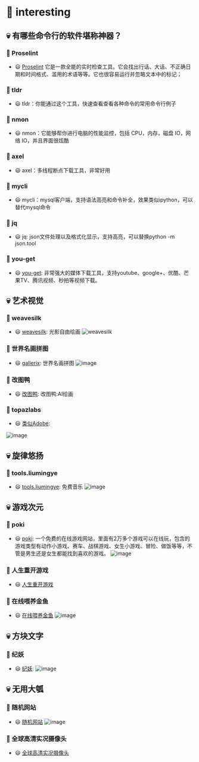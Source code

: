 # 🎈 interesting

## 💀 有哪些命令行的软件堪称神器？

### 🏡 Proselint

- 😃 [Proselint](http://proselint.com/write/) 它是一款全能的实时检查工具。它会找出行话、大话、不正确日期和时间格式、滥用的术语等等。它也很容易运行并忽略文本中的标记；

### 🏡 tldr

- 😃 tldr：你能通过这个工具，快速查看查看各种命令的常用命令行例子

### 🏡 nmon

- 😃 nmon：它能够帮你进行电脑的性能监控，包括 CPU，内存，磁盘 IO，网络 IO，并且界面很炫酷

### 🏡 axel

- 😃 axel：多线程断点下载工具，非常好用

### 🏡 mycli

- 😃 mycli：mysql客户端，支持语法高亮和命令补全，效果类似ipython，可以替代mysql命令

### 🏡 jq

- 😃 jq: json文件处理以及格式化显示，支持高亮，可以替换python -m json.tool

### 🏡 you-get

- 😃 [you-get](https://github.com/soimort/you-get/wiki/%E4%B8%AD%E6%96%87%E8%AF%B4%E6%98%8E): 非常强大的媒体下载工具，支持youtube、google+、优酷、芒果TV、腾讯视频、秒拍等视频下载。
  
## 💀 艺术视觉
### 🏡 weavesilk
- 😃 [weavesilk](http://weavesilk.com/): 光影自由绘画
  ![weavesilk](https://github.com/mawanxiangone/interesting/assets/142721542/684c4326-7721-4c8c-ab8f-35fb0bf3b83e)
### 🏡 世界名画拼图
- 😃 [gallerix](https://gallerix.asia/): 世界名画拼图
![image](https://github.com/mawanxiangone/interesting/assets/142721542/dd7ec06c-ebac-4252-97a9-003a4b5c452c)
### 🏡 改图鸭
- 😃 [改图鸭](https://www.gaituya.com/aiimg/): 改图鸭:AI绘画

### 🏡 topazlabs

- 😃 [类似Adobe](https://www.topazlabs.com/):

![image](https://github.com/mawanxiangone/interesting/assets/142721542/03789886-c263-4fb4-bc35-b385bdebccd6)



## 💀 旋律悠扬
### 🏡 tools.liumingye
- 😃 [tools.liumingye](https://tools.liumingye.cn/music/#/): 免费音乐
  ![image](https://github.com/mawanxiangone/interesting/assets/142721542/9ea04808-6fe3-43cd-ac7a-bd9776fd832f)

## 💀 游戏次元
### 🏡 poki
- 😃 [poki](https://poki.com/zh): 一个免费的在线游戏网站，里面有2万多个游戏可以在线玩，包含的游戏类型有动作小游戏、赛车、战棋游戏、女生小游戏、冒险、做饭等等，不管是男生还是女生都能找到喜欢的游戏。
  ![image](https://github.com/mawanxiangone/interesting/assets/142721542/ca07e3a1-9a2c-4473-9083-bd2832f20e23)
### 🏡 人生重开游戏
- 😃 [人生重开游戏](https://liferestart.syaro.io/public/index.html)
### 🏡 在线喂养金鱼
- 😃 [在线喂养金鱼](https://feedgoldfish.top/)
![image](https://github.com/mawanxiangone/interesting/assets/142721542/2a458d02-76e8-4482-8e24-d1d59faf20c8)

## 💀 方块文字
### 🏡 纪妖
- 😃 [纪妖](https://www.cbaigui.com/):
![image](https://github.com/mawanxiangone/interesting/assets/142721542/cf3abb83-7b5f-472f-861e-f12a40cc181d)

## 💀 无用大瓠
### 🏡 随机网站
- 😃 [随机网站](https://theuselessweb.com/)
  ![image](https://github.com/mawanxiangone/interesting/assets/142721542/49431842-26d8-4de6-8ff0-13e22b175a4a)
### 🏡 全球高清实况摄像头
- 😃 [全球高清实况摄像头](https://www.skylinewebcams.com/)
